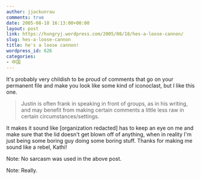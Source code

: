 ```yaml
---
author: jjackunrau
comments: true
date: 2005-08-18 16:13:00+00:00
layout: post
link: https://hungryj.wordpress.com/2005/08/18/hes-a-loose-cannon/
slug: hes-a-loose-cannon
title: he's a loose cannon!
wordpress_id: 626
categories:
- 中国
---
```


It's probably very childish to be proud of comments that go on your permanent file and make you look like some kind of iconoclast, but I like this one. 

<blockquote>Justin is often frank in speaking in front of groups, as in his writing, and may benefit from making certain comments a little less raw in certain circumstances/settings.</blockquote>

It makes it sound like [organization redacted] has to keep an eye on me and make sure that the lid doesn't get blown off of anything, when in reality I'm just being some boring guy doing some boring stuff.  Thanks for making me sound like a rebel, Kathi!  
  
Note: No sarcasm was used in the above post.  
  
Note: Really.
